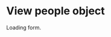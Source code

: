 
# View people object


<div id="example-output">
Loading form.
</div>


<!-- START: Example People Info Form built with CL-ui.js and andor.js -->

<script src="../scripts/CL.js"></script>

<script src="../scripts/andor.js"></script>

<script src="view.js"></script>

<!--   END: Example People Info Form built with CL-ui.js and andor.js -->

